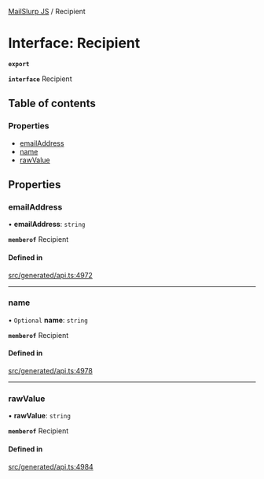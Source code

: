 [MailSlurp JS](../README.md) / Recipient

# Interface: Recipient

**`export`**

**`interface`** Recipient

## Table of contents

### Properties

- [emailAddress](Recipient.md#emailaddress)
- [name](Recipient.md#name)
- [rawValue](Recipient.md#rawvalue)

## Properties

### emailAddress

• **emailAddress**: `string`

**`memberof`** Recipient

#### Defined in

[src/generated/api.ts:4972](https://github.com/mailslurp/mailslurp-client/blob/20b4039/src/generated/api.ts#L4972)

___

### name

• `Optional` **name**: `string`

**`memberof`** Recipient

#### Defined in

[src/generated/api.ts:4978](https://github.com/mailslurp/mailslurp-client/blob/20b4039/src/generated/api.ts#L4978)

___

### rawValue

• **rawValue**: `string`

**`memberof`** Recipient

#### Defined in

[src/generated/api.ts:4984](https://github.com/mailslurp/mailslurp-client/blob/20b4039/src/generated/api.ts#L4984)
